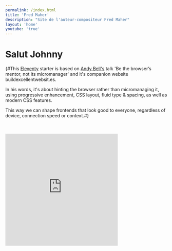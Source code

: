 ```yaml
---
permalink: /index.html
title: 'Fred Maher'
description: "Site de l'auteur-compositeur Fred Maher"
layout: 'home'
youtube: 'true'
---
```


# Salut Johnny

{#This [Eleventy](https://www.11ty.dev/) starter is based on [Andy Bell's](https://mastodon.social/@andy@bell.bz) talk 'Be the browser’s mentor, not its micromanager' and it's companion website buildexcellentwebsit.es.

In his words, it's about hinting the browser rather than micromanaging it, using progressive enhancement, CSS layout, fluid type & spacing, as well as modern CSS features.

This way we can shape frontends that look good to everyone, regardless of device, connection speed or context.#}


<br>
<br>
<iframe style="border: 0; width: 350px; height: 350px;" src="https://bandcamp.com/EmbeddedPlayer/album=1979870981/size=large/bgcol=ffffff/linkcol=63b2cc/minimal=true/transparent=true/" seamless><a href="https://fredmahermusique.bandcamp.com/al<li></li>bum/jattends-lprintemps">J&#39;attends l&#39;printemps de Fred Maher</a></iframe> 




